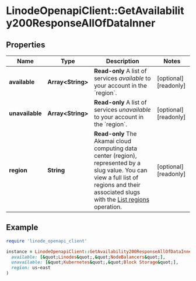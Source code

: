# LinodeOpenapiClient::GetAvailability200ResponseAllOfDataInner

## Properties

| Name | Type | Description | Notes |
| ---- | ---- | ----------- | ----- |
| **available** | **Array&lt;String&gt;** | __Read-only__ A list of services _available_ to your account in the &#x60;region&#x60;. | [optional][readonly] |
| **unavailable** | **Array&lt;String&gt;** | __Read-only__ A list of services _unavailable_ to your account in the &#x60;region&#x60;. | [optional][readonly] |
| **region** | **String** | __Read-only__ The Akamai cloud computing data center (region), represented by a slug value. You can view a full list of regions and their associated slugs with the [List regions](https://techdocs.akamai.com/linode-api/reference/get-regions) operation. | [optional][readonly] |

## Example

```ruby
require 'linode_openapi_client'

instance = LinodeOpenapiClient::GetAvailability200ResponseAllOfDataInner.new(
  available: [&quot;Linodes&quot;,&quot;NodeBalancers&quot;],
  unavailable: [&quot;Kubernetes&quot;,&quot;Block Storage&quot;],
  region: us-east
)
```

